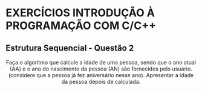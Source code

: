 # EXERCÍCIOS INTRODUÇÃO À PROGRAMAÇÃO COM C/C++ #

## Estrutura Sequencial - Questão 2 ##

<p align="center">
Faça o algoritmo que calcule a idade de uma pessoa, sendo que o ano atual (AA) e o ano do nascimento da pessoa (AN) são fornecidos pelo usuário. (considere que a pessoa já fez aniversário nesse ano). Apresentar a idade da pessoa depois de calculada.
</p>